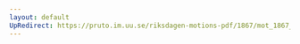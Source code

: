 ```yaml
---
layout: default
UpRedirect: https://pruto.im.uu.se/riksdagen-motions-pdf/1867/mot_1867__ak__212.pdf
---
```

